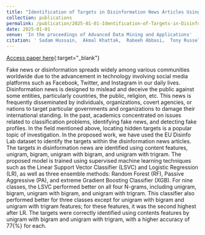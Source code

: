 ```yaml
---
title: "Identification of Targets in Disinformation News Articles Using Supervised Machine Learning"
collection: publications
permalink: /publication/2025-01-01-Identification-of-Targets-in-Disinformation-News-Articles
date: 2025-01-01
venue: 'In the proceedings of Advanced Data Mining and Applications'
citation: ' Sadam Hussain,  Akmal Khattak,  Rabeeh Abbasi,  Tony Russell-Rose,  Venkata Chinthalapati, &quot;Identification of Targets in Disinformation News Articles Using Supervised Machine Learning.&quot; In the proceedings of Advanced Data Mining and Applications, 2025.'
---
```

[Access paper here](https://link.springer.com/chapter/10.1007/978-981-96-0847-8_15){:target="_blank"}

Fake news or disinformation spreads widely among various communities worldwide due to the advancement in technology involving social media platforms such as Facebook, Twitter, and Instagram in our daily lives. Disinformation news is designed to mislead and deceive the public against some entities, particularly countries, the public, religion, etc. This news is frequently disseminated by individuals, organizations, covert agencies, or nations to target particular governments and organizations to damage their international standing. In the past, academics concentrated on issues related to classification problems, identifying fake news, and detecting fake profiles. In the field mentioned above, locating hidden targets is a popular topic of investigation. In the proposed work, we have used the EU Disinfo Lab dataset to identify the targets within the disinformation news articles. The targets in disinformation news are identified using content features, unigram, bigram, unigram with bigram, and unigram with trigram. The proposed model is trained using supervised machine learning techniques such as the Linear Support Vector Classifier (LSVC) and Logistic Regression (LR), as well as three ensemble methods: Random Forest (RF), Passive Aggressive (PA), and extreme Gradient Boosting Classifier (XGB). For nine classes, the LSVC performed better on all four N-grams, including unigram, bigram, unigram with bigram, and unigram with trigram. This classifier also performed better for three classes except for unigram with bigram and unigram with trigram features; for these features, it was the second highest after LR. The targets were correctly identified using contents features by unigram with bigram and unigram with trigram, with a higher accuracy of 77{\%} for each.
